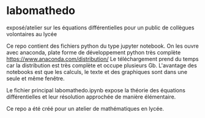 # labomathedo
exposé/atelier sur les équations différentielles pour un public de collègues volontaires au lycée

Ce repo contient des fichiers python du type jupyter notebook.
On les ouvre avec anaconda, plate forme de développement python très complète 
https://www.anaconda.com/distribution/
Le téléchargement prend du temps car la distribution est très complète et occupe plusieurs Gb.
L'avantage des notebooks est que les calculs, le texte et des graphiques sont dans une seule et même fenêtre.

Le fichier principal labomathedo.ipynb expose la théorie des équations différentielles et leur résolution approchée de manière élémentaire.

Ce repo a été créé pour un atelier de mathématiques en lycée.
